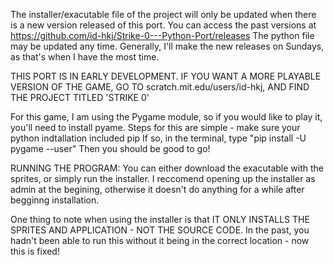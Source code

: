 The installer/exacutable file of the project will only be updated when there is a new version released of this port. You can access the past versions at https://github.com/id-hkj/Strike-0---Python-Port/releases  The python file may be updated any time. Generally, I'll make the new releases on Sundays, as that's when I have the most time.

THIS PORT IS IN EARLY DEVELOPMENT. IF YOU WANT A MORE PLAYABLE VERSION OF THE GAME, GO TO scratch.mit.edu/users/id-hkj, AND FIND THE PROJECT TITLED 'STRIKE 0'

For this game, I am using the Pygame module, so if you would like to play it, you'll need to install pyame.
Steps for this are simple - make sure your python indtallation included pip
                            If so, in the terminal, type "pip install -U pygame --user"
                            Then you should be good to go!

RUNNING THE PROGRAM:
  You can either download the exacutable with the sprites, or simply run the installer. I reccomend opening up the installer as admin at the begining, otherwise it doesn't do anything for a while after begginng installation.
  
  One thing to note when using the installer is that IT ONLY INSTALLS THE SPRITES AND APPLICATION - NOT THE SOURCE CODE.
  In the past, you hadn't been able to run this without it being in the correct location - now this is fixed!

